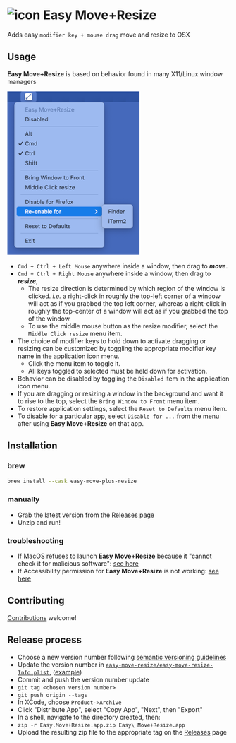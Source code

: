 # ![icon](easy-move-resize/Images.xcassets/AppIcon.appiconset/icon_32x32.png) Easy Move+Resize

Adds easy `modifier key + mouse drag` move and resize to OSX

## Usage

**Easy Move+Resize** is based on behavior found in many X11/Linux window managers

![Menu](asset-sources/doc-img/menu.png)

- `Cmd + Ctrl + Left Mouse` anywhere inside a window, then drag to ***move***.
- `Cmd + Ctrl + Right Mouse` anywhere inside a window, then drag to ***resize***,
    - The resize direction is determined by which region of the window is clicked. *i.e.* a right-click in roughly the top-left corner of a window will act as if you grabbed the top left corner, whereas a right-click in roughly the top-center of a window will act as if you grabbed the top of the window.
    - To use the middle mouse button as the resize modifier, select the `Middle Click resize` menu item.
- The choice of modifier keys to hold down to activate dragging or resizing can be customized by toggling the appropriate modifier key name in the application icon menu.
    - Click the menu item to toggle it.
    - All keys toggled to selected must be held down for activation.
- Behavior can be disabled by toggling the `Disabled` item in the application icon menu.
- If you are dragging or resizing a window in the background and want it to rise to the top, select the `Bring Window to Front` menu item.
- To restore application settings, select the `Reset to Defaults` menu item.
- To disable for a particular app, select `Disable for ...` from the menu after using **Easy Move+Resize** on that app.

## Installation

### brew

```sh
brew install --cask easy-move-plus-resize
```

### manually

* Grab the latest version from the [Releases page](https://github.com/dmarcotte/easy-move-resize/releases)
* Unzip and run!

### troubleshooting

- If MacOS refuses to launch **Easy Move+Resize** because it "cannot check it for malicious software": [see here](https://github.com/dmarcotte/easy-move-resize/issues/84#issuecomment-1184946746)
- If Accessibility permission for **Easy Move+Resize** is not working: [see here](https://github.com/dmarcotte/easy-move-resize/issues/79#issuecomment-1109070242) 

## Contributing

[Contributions](contributing.md) welcome!

## Release process

- Choose a new version number following [semantic versioning guidelines](https://semver.org)
- Update the version number in [`easy-move-resize/easy-move-resize-Info.plist`](easy-move-resize/easy-move-resize-Info.plist), ([example](https://github.com/dmarcotte/easy-move-resize/commit/18d759dec2caf7a33b0625c17c181a195191bc92))
- Commit and push the version number update
- `git tag <chosen version number>`
- `git push origin --tags`
- In XCode, choose `Product->Archive`
- Click "Distribute App", select "Copy App", "Next", then "Export"
- In a shell, navigate to the directory created, then:
- `zip -r Easy.Move+Resize.app.zip Easy\ Move+Resize.app`
- Upload the resulting zip file to the appropriate tag on the [Releases](https://github.com/dmarcotte/easy-move-resize/releases) page
